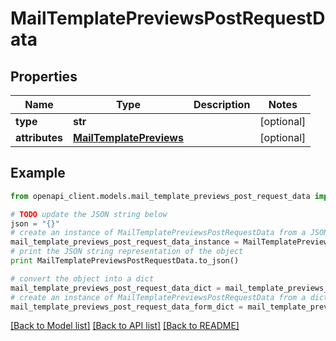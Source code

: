 # MailTemplatePreviewsPostRequestData


## Properties
Name | Type | Description | Notes
------------ | ------------- | ------------- | -------------
**type** | **str** |  | [optional] 
**attributes** | [**MailTemplatePreviews**](MailTemplatePreviews.md) |  | [optional] 

## Example

```python
from openapi_client.models.mail_template_previews_post_request_data import MailTemplatePreviewsPostRequestData

# TODO update the JSON string below
json = "{}"
# create an instance of MailTemplatePreviewsPostRequestData from a JSON string
mail_template_previews_post_request_data_instance = MailTemplatePreviewsPostRequestData.from_json(json)
# print the JSON string representation of the object
print MailTemplatePreviewsPostRequestData.to_json()

# convert the object into a dict
mail_template_previews_post_request_data_dict = mail_template_previews_post_request_data_instance.to_dict()
# create an instance of MailTemplatePreviewsPostRequestData from a dict
mail_template_previews_post_request_data_form_dict = mail_template_previews_post_request_data.from_dict(mail_template_previews_post_request_data_dict)
```
[[Back to Model list]](../README.md#documentation-for-models) [[Back to API list]](../README.md#documentation-for-api-endpoints) [[Back to README]](../README.md)


